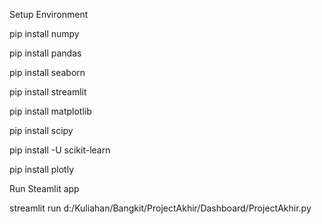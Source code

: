Setup Environment

pip install numpy

pip install pandas

pip install seaborn

pip install streamlit

pip install matplotlib

pip install scipy

pip install -U scikit-learn

pip install plotly

Run Steamlit app

streamlit run d:/Kuliahan/Bangkit/ProjectAkhir/Dashboard/ProjectAkhir.py
